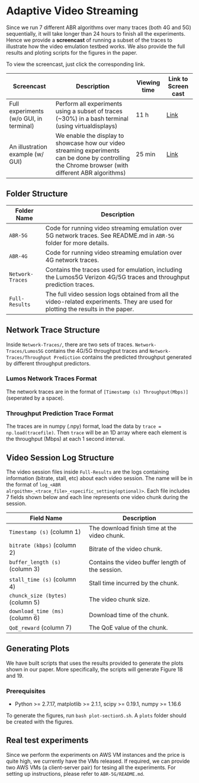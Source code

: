 # Adaptive Video Streaming

Since we run 7 different ABR algorithms over many traces (both 4G and 5G) sequentially, it will take longer than 24 hours to finish all the experiments. Hence we provide a **screencast** of running a subset of the traces to illustrate how the video emulation testbed works. We also provide the full results and ploting scripts for the figures in the paper.

<!-- TODO: Add links to the screencast files. -->

To view the screencast, just click the corresponding link.

| Screencast | Description | Viewing time | Link to Screen cast | 
| ---------- | ----------- | ------------ | ------------------- |
| Full experiments (w/o GUI, in terminal) | Perform all experiments using a subset of traces (~30%) in a bash terminal (using virtualdisplays) | 11 h | [Link](https://drive.google.com/file/d/1Dxu6IUIKMiHMFzGNYPUB9Z6wkTIYD69e/view?usp=sharing) |
|An illustration example (w/ GUI) | We enable the display to showcase how our video streaming experiments can be done by controlling the Chrome browser (with different ABR algorithms) | 25 min | [Link](https://drive.google.com/file/d/1Nfnz0UuYKUpQ7KbkB51bGm__tqpgTZut/view?usp=sharing) |

## Folder Structure

| Folder Name | Description |
| ----------- | ----------- |
| `ABR-5G` | Code for running video streaming emulation over 5G network traces. See README.md in `ABR-5G` folder for more details. |
| `ABR-4G` | Code for running video streaming emulation over 4G network traces. |
| `Network-Traces` | Contains the traces used for emulation, including the Lumos5G Verizon 4G/5G traces and throughput prediction traces. |
| `Full-Results` | The full video session logs obtained from all the video-related experiments. They are used for plotting the results in the paper. |

## Network Trace Structure

Inside `Network-Traces/`, there are two sets of traces. `Network-Traces/Lumos5G` contains the 4G/5G throughput traces and `Network-Traces/Throughput Prediction` contains the predicted throughput generated by different throughput predictors.

### Lumos Network Traces Format

The network traces are in the format of `[Timestamp (s) Throughput(Mbps)]` (seperated by a space).

### Throughput Prediction Trace Format

The traces are in numpy (.npy) format, load the data by `trace = np.load(tracefile)`. Then `trace` will be an 1D array where each element is the throughput (Mbps) at each 1 second interval.

## Video Session Log Structure

The video session files inside `Full-Results` are the logs containing information (bitrate, stall, etc) about each video session. The name will be in the format of `log_<ABR alrgoithm>_<trace_file>_<specific_setting(optional)>`. Each file includes 7 fields shown below and each line represents one video chunk during the session.

| Field Name | Description |
| ----------- | ----------- |
| `Timestamp (s)` (column 1) | The download finish time at the video chunk. |
| `bitrate (kbps)` (column 2) | Bitrate of the video chunk. |
| `buffer_length (s)` (column 3) | Contains the video buffer length of the session. |
| `stall_time (s)` (column 4)| Stall time incurred by the chunk. |
| `chunck_size (bytes)` (column 5)| The video chunk size. |
| `download_time (ms)` (column 6)| Download time of the chunk. |
| `QoE_reward` (column 7)| The QoE value of the chunk. |

## Generating Plots

We have built scripts that uses the results provided to generate the plots shown in our paper. More specifically, the scripts will generate Figure 18 and 19.

### Prerequisites

* Python >= 2.7.17, matplotlib >= 2.1.1, scipy >= 0.19.1, numpy >= 1.16.6


To generate the figures, run `bash plot-section5.sh`. A `plots` folder should be created with the figures.

## Real test experiments

Since we perform the experiments on AWS VM instances and the price is quite high, we currently have the VMs released. If required, we can provide two AWS VMs (a client-server pair) for tesing all the experiments. For setting up instructions, please refer to `ABR-5G/README.md`.
